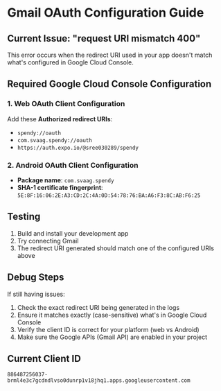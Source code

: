# Gmail OAuth Configuration Guide

## Current Issue: "request URI mismatch 400"

This error occurs when the redirect URI used in your app doesn't match what's configured in Google Cloud Console.

## Required Google Cloud Console Configuration

### 1. Web OAuth Client Configuration
Add these **Authorized redirect URIs**:
- `spendy://oauth`
- `com.svaag.spendy://oauth`
- `https://auth.expo.io/@sree030289/spendy`

### 2. Android OAuth Client Configuration
- **Package name**: `com.svaag.spendy`
- **SHA-1 certificate fingerprint**: `5E:8F:16:06:2E:A3:CD:2C:4A:0D:54:78:76:BA:A6:F3:8C:AB:F6:25`

## Testing

1. Build and install your development app
2. Try connecting Gmail
3. The redirect URI generated should match one of the configured URIs above

## Debug Steps

If still having issues:

1. Check the exact redirect URI being generated in the logs
2. Ensure it matches exactly (case-sensitive) what's in Google Cloud Console
3. Verify the client ID is correct for your platform (web vs Android)
4. Make sure the Google APIs (Gmail API) are enabled in your project

## Current Client ID
`886487256037-brml4e3c7gcdndlvso0dunrp1v18jhq1.apps.googleusercontent.com`
